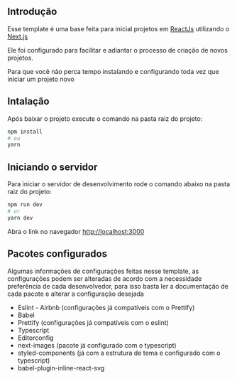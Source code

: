 ## Introdução
Esse template é uma base feita para inicial projetos em [ReactJs](https://pt-br.reactjs.org/) utilizando o [Next.js](https://nextjs.org/)

Ele foi configurado para facilitar e adiantar o processo de criação de novos projetos.

Para que você não perca tempo instalando e configurando toda vez que iniciar um projeto novo

## Intalação
Após baixar o projeto execute o comando na pasta raiz do projeto:
```bash
npm install
# ou
yarn
```

## Iniciando o servidor
Para iniciar o servidor de desenvolvimento rode o comando abaixo na pasta raiz do projeto:

```bash
npm run dev
# or
yarn dev
```

Abra o link no navegador [http://localhost:3000](http://localhost:3000)

## Pacotes configurados
Algumas informações de configurações feitas nesse template, as configurações podem ser alteradas de acordo com a
necessidade preferência de cada desenvolvedor, para isso basta ler a documentação de cada pacote e alterar a
configuração desejada

- Eslint - Airbnb (configurações já compatíveis com o Prettify)
- Babel
- Prettify (configurações já compatíveis com o eslint)
- Typescript
- Editorconfig
- next-images (pacote já configurado com o typescript)
- styled-components (já com a estrutura de tema e configurado com o typescript)
- babel-plugin-inline-react-svg
